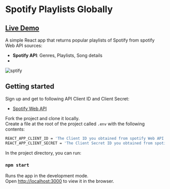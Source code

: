 # Spotify Playlists Globally
##  [Live Demo](https://spotify-platylists-asaf.netlify.app/)

A simple React app that returns popular playlists of Spotify from spotify Web API sources:

- **Spotify API**: Genres, Playlists, Song details
- 
![sptify](https://user-images.githubusercontent.com/33829557/144406073-f9636014-1e43-4f02-8851-ad3cc821791d.gif)

## Getting started

Sign up and get to following API Client ID and Client Secret:
- [Spotify Web API](https://developer.spotify.com/documentation/web-api/)

Fork the project and clone it locally.<br />
Create a file at the root of the project called `.env` with the following contents:

```sh
REACT_APP_CLIENT_ID = 'The Client ID you obtained from spotify Web API'
REACT_APP_CLIENT_SECRET = 'The Client Secret ID you obtained from spotify Web API'
```
In the project directory, you can run:

### `npm start`

Runs the app in the development mode.<br />
Open [http://localhost:3000](http://localhost:3000) to view it in the browser.
